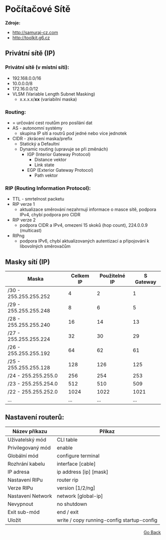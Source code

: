 # Počítačové Sítě

<b>Zdroje:</b>
 - http://samuraj-cz.com
 - http://toolkit.g6.cz

## Privátní sítě (IP)

### Privátní sítě (v místní síti):
 - 192.168.0.0/16
 - 10.0.0.0/8
 - 172.16.0.0/12
 - VLSM (Variable Length Subnet Masking)
   - x.x.x.x/<b>xx</b> (variabilní maska)
   
### Routing:
 - = určování cest routům pro posílání dat
 - AS - autonomní systémy
   - skupina IP sítí a routrů pod jedné nebo více jednotek
 - CIDR - zkrácení maska/prefix
   - Statický a Defaultní
   - Dynamic routing (upravuje se při změnách)
     - IGP (Interior Gateway Protocol)
       - Distance vektor
       - Link state 
     - EGP (Exterior Gateway Protocol)
       - Path vektor

### RIP (Routing Information Protocol):
 - TTL - smrtelnost packetu
 - RIP verze 1
   - aktualizace směrování nezahrnují informace o masce sítě, podpora IPv4, chybí podpora pro CIDR
 - RIP verze 2
   - podpora CIDR a IPv4, omezení 15 skoků (hop count), 224.0.0.9 (multicast)
 - RIPng
   - podpora IPv6, chybí aktualizovaných autentizací a připojování k libovolných směrovačům


## Masky sítí (IP) 

| Maska                 | Celkem IP | Použitelné IP | S Gateway |
|-----------------------|-----------|---------------|-----------|
| /30 - 255.255.255.252 | 4         | 2             | 1         |
| /29 - 255.255.255.248 | 8         | 6             | 5         |
| /28 - 255.255.255.240 | 16        | 14            | 13        |
| /27 - 255.255.255.224 | 32        | 30            | 29        |
| /26 - 255.255.255.192 | 64        | 62            | 61        |
| /25 - 255.255.255.128 | 128       | 126           | 125       |
| /24 - 255.255.255.0   | 256       | 254           | 253       |
| /23 - 255.255.254.0   | 512       | 510           | 509       |
| /22 - 255.255.252.0   | 1024      | 1022          | 1021      |
| ...                   | ...       | ...           | ...       |

## Nastavení routerů:

| Název příkazu     | Příkaz                                     |
|-------------------|--------------------------------------------|
| Uživatelský mód   | CLI table                                  |
| Privilegovaný mód | enable                                     |
| Globální mód      | configure terminal                         |
| Rozhrání kabelu   | interface [cable]                          |
| IP adresa         | ip address [ip] [mask]                     |
| Nastavení RIPu    | router rip                                 |
| Verze RIPu        | version [1/2/ng]                           |
| Nastavení Network | network [global-ip]                        |
| Nevypnout         | no shutdown                                |
| Exit sub-mód      | end / exit                                 |
| Uložit            | write / copy running-config startup-config |

<p align="right"><a href="https://github.com/neostetic/School-Zapisky/tree/main/SIT">Go Back</p>
